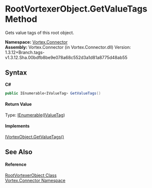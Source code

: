 # RootVortexerObject.GetValueTags Method 
 

Gets value tags of this root object.

**Namespace:**&nbsp;<a href="N_Vortex_Connector.md">Vortex.Connector</a><br />**Assembly:**&nbsp;Vortex.Connector (in Vortex.Connector.dll) Version: 1.3.12+Branch.tags-v1.3.12.Sha.00bdfb8be9e078a68c552d3a1d81a8775d48ab55

## Syntax

**C#**<br />
``` C#
public IEnumerable<IValueTag> GetValueTags()
```


#### Return Value
Type: <a href="https://docs.microsoft.com/dotnet/api/system.collections.generic.ienumerable-1" target="_blank">IEnumerable</a>(<a href="T_Vortex_Connector_IValueTag.md">IValueTag</a>)<br />

#### Implements
<a href="M_Vortex_Connector_IVortexObject_GetValueTags.md">IVortexObject.GetValueTags()</a><br />

## See Also


#### Reference
<a href="T_Vortex_Connector_RootVortexerObject.md">RootVortexerObject Class</a><br /><a href="N_Vortex_Connector.md">Vortex.Connector Namespace</a><br />